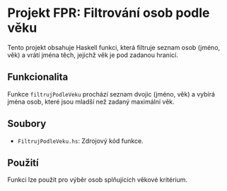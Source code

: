 # Projekt FPR: Filtrování osob podle věku

Tento projekt obsahuje Haskell funkci, která filtruje seznam osob (jméno, věk) a vrátí jména těch, jejichž věk je pod zadanou hranicí.

## Funkcionalita

Funkce `filtrujPodleVeku` prochází seznam dvojic (jméno, věk) a vybírá jména osob, které jsou mladší než zadaný maximální věk.

## Soubory

*   `FiltrujPodleVeku.hs`: Zdrojový kód funkce.

## Použití

Funkci lze použít pro výběr osob splňujících věkové kritérium.
